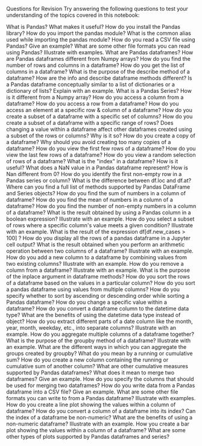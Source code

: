 Questions for Revision
Try answering the following questions to test your understanding of the topics covered in this notebook:

What is Pandas? What makes it useful?
How do you install the Pandas library?
How do you import the pandas module?
What is the common alias used while importing the pandas module?
How do you read a CSV file using Pandas? Give an example?
What are some other file formats you can read using Pandas? Illustrate with examples.
What are Pandas dataframes?
How are Pandas dataframes different from Numpy arrays?
How do you find the number of rows and columns in a dataframe?
How do you get the list of columns in a dataframe?
What is the purpose of the describe method of a dataframe?
How are the info and describe dataframe methods different?
Is a Pandas dataframe conceptually similar to a list of dictionaries or a dictionary of lists? Explain with an example.
What is a Pandas Series? How is it different from a Numpy array?
How do you access a column from a dataframe?
How do you access a row from a dataframe?
How do you access an element at a specific row & column of a dataframe?
How do you create a subset of a dataframe with a specific set of columns?
How do you create a subset of a dataframe with a specific range of rows?
Does changing a value within a dataframe affect other dataframes created using a subset of the rows or columns? Why is it so?
How do you create a copy of a dataframe?
Why should you avoid creating too many copies of a dataframe?
How do you view the first few rows of a dataframe?
How do you view the last few rows of a dataframe?
How do you view a random selection of rows of a dataframe?
What is the "index" in a dataframe? How is it useful?
What does a NaN value in a Pandas dataframe represent?
How is Nan different from 0?
How do you identify the first non-empty row in a Pandas series or column?
What is the difference between df.loc and df.at?
Where can you find a full list of methods supported by Pandas DataFrame and Series objects?
How do you find the sum of numbers in a column of dataframe?
How do you find the mean of numbers in a column of a dataframe?
How do you find the number of non-empty numbers in a column of a dataframe?
What is the result obtained by using a Pandas column in a boolean expression? Illustrate with an example.
How do you select a subset of rows where a specific column's value meets a given condition? Illustrate with an example.
What is the result of the expression df[df.new_cases > 100] ?
How do you display all the rows of a pandas dataframe in a Jupyter cell output?
What is the result obtained when you perform an arithmetic operation between two columns of a dataframe? Illustrate with an example.
How do you add a new column to a dataframe by combining values from two existing columns? Illustrate with an example.
How do you remove a column from a dataframe? Illustrate with an example.
What is the purpose of the inplace argument in dataframe methods?
How do you sort the rows of a dataframe based on the values in a particular column?
How do you sort a pandas dataframe using values from multiple columns?
How do you specify whether to sort by ascending or descending order while sorting a Pandas dataframe?
How do you change a specific value within a dataframe?
How do you convert a dataframe column to the datetime data type?
What are the benefits of using the datetime data type instead of object?
How do you extract different parts of a date column like the month, year, month, weekday, etc., into separate columns? Illustrate with an example.
How do you aggregate multiple columns of a dataframe together?
What is the purpose of the groupby method of a dataframe? Illustrate with an example.
What are the different ways in which you can aggregate the groups created by groupby?
What do you mean by a running or cumulative sum?
How do you create a new column containing the running or cumulative sum of another column?
What are other cumulative measures supported by Pandas dataframes?
What does it mean to merge two dataframes? Give an example.
How do you specify the columns that should be used for merging two dataframes?
How do you write data from a Pandas dataframe into a CSV file? Give an example.
What are some other file formats you can write to from a Pandas dataframe? Illustrate with examples.
How do you create a line plot showing the values within a column of dataframe?
How do you convert a column of a dataframe into its index?
Can the index of a dataframe be non-numeric?
What are the benefits of using a non-numeric dataframe? Illustrate with an example.
How you create a bar plot showing the values within a column of a dataframe?
What are some other types of plots supported by Pandas dataframes and series?